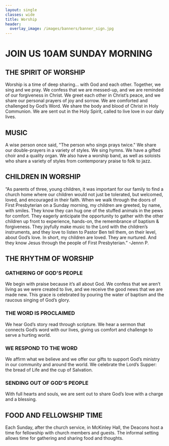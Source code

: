 ```yaml
---
layout: single
classes: wide
title: Worship
header: 
  overlay_image: /images/banners/banner_sign.jpg
---
```


# JOIN US 10AM SUNDAY MORNING

## THE SPIRIT OF WORSHIP
Worship is a time of deep sharing… with God and each other. Together, we sing and we pray. We confess that we are messed-up, and we are reminded of our forgiveness in Christ. We greet each other in Christ’s peace, and we share our personal prayers of joy and sorrow. We are comforted and challenged by God’s Word. We share the body and blood of Christ in Holy Communion. We are sent out in the Holy Spirit, called to live love in our daily lives.

## MUSIC
A wise person once said, "The person who sings prays twice." We share our double-prayers in a variety of styles. We sing hymns. We have a gifted choir and a quality organ. We also have a worship band, as well as soloists who share a variety of styles from contemporary praise to folk to jazz.

## CHILDREN IN WORSHIP
“As parents of three, young children, it was important for our family to find a church home where our children would not just be tolerated, but welcomed, loved, and encouraged in their faith. When we walk through the doors of First Presbyterian on a Sunday morning, my children are greeted, by name, with smiles. They know they can hug one of the stuffed animals in the pews for comfort. They eagerly anticipate the opportunity to gather with the other children up front to experience, hands-on, the remembrance of baptism & forgiveness. They joyfully make music to the Lord with the children’s instruments, and they love to listen to Pastor Ben tell them, on their level, about God’s love. In short, my children are loved. They are nurtured. And they know Jesus through the people of First Presbyterian.” -Jennn P.

## THE RHYTHM OF WORSHIP

### GATHERING OF GOD'S PEOPLE
We begin with praise because it’s all about God. We confess that we aren’t living as we were created to live, and we receive the good news that we are made new. This grace is celebrated by pouring the water of baptism and the raucous singing of God’s glory.

### THE WORD IS PROCLAIMED
We hear God’s story read through scripture. We hear a sermon that connects God’s word with our lives, giving us comfort and challenge to serve a hurting world.

### WE RESPOND TO THE WORD
We affirm what we believe and we offer our gifts to support God’s ministry in our community and around the world. We celebrate the Lord’s Supper: the bread of Life and the cup of Salvation.

### SENDING OUT OF GOD'S PEOPLE
With full hearts and souls, we are sent out to share God’s love with a charge and a blessing.


## FOOD AND FELLOWSHIP TIME
Each Sunday, after the church service, in McKinley Hall, the Deacons host a time for fellowship with church members and guests. The informal setting allows time for gathering and sharing food and thoughts.
